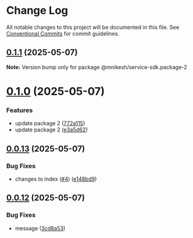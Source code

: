 # Change Log

All notable changes to this project will be documented in this file.
See [Conventional Commits](https://conventionalcommits.org) for commit guidelines.

## [0.1.1](https://github.com/nikeshmhr/lerna-package-exploration/compare/@mnikesh/service-sdk.package-2@0.1.0...@mnikesh/service-sdk.package-2@0.1.1) (2025-05-07)

**Note:** Version bump only for package @mnikesh/service-sdk.package-2





# [0.1.0](https://github.com/nikeshmhr/lerna-package-exploration/compare/@mnikesh/service-sdk.package-2@0.0.13...@mnikesh/service-sdk.package-2@0.1.0) (2025-05-07)


### Features

* update package 2 ([772a115](https://github.com/nikeshmhr/lerna-package-exploration/commit/772a115481fc76103797b4f0bc70c78c5d0ca5d0))
* update package 2 ([e3a5d62](https://github.com/nikeshmhr/lerna-package-exploration/commit/e3a5d628e7a230b7dfa60cca19d6ab757cdc041f))





## [0.0.13](https://github.com/nikeshmhr/lerna-package-exploration/compare/@mnikesh/service-sdk.package-2@0.0.12...@mnikesh/service-sdk.package-2@0.0.13) (2025-05-07)


### Bug Fixes

* changes to index ([#4](https://github.com/nikeshmhr/lerna-package-exploration/issues/4)) ([e148bd9](https://github.com/nikeshmhr/lerna-package-exploration/commit/e148bd9bb1e5afc9f9524fc1bee71c44c2b58b3d))





## [0.0.12](https://github.com/nikeshmhr/lerna-package-exploration/compare/@mnikesh/service-sdk.package-2@0.0.11...@mnikesh/service-sdk.package-2@0.0.12) (2025-05-07)


### Bug Fixes

* message ([3cd8a53](https://github.com/nikeshmhr/lerna-package-exploration/commit/3cd8a533dc878508e6eb2cccab2a089d2face5b5))
